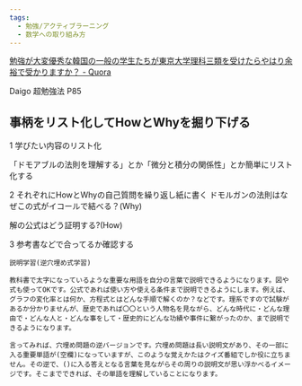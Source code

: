 ```yaml
---
tags:
  - 勉強/アクティブラーニング
  - 数学への取り組み方
---
```

[勉強が大変優秀な韓国の一般の学生たちが東京大学理科三類を受けたらやはり余裕で受かりますか？ - Quora](https://jp.quora.com/benkyou-ga-taihen-yuushuu-na-kankoku-no-ippan-no-gakusei-tachi-ga-toukyou-daigaku-rika-san-rui-wo-uke-tara-yahari-yoyuu-de-ju-ka-ri-masu-ka)

Daigo 超勉強法 P85

## 事柄をリスト化してHowとWhyを掘り下げる

1 学びたい内容のリスト化

「ドモアブルの法則を理解する」とか「微分と積分の関係性」とか簡単にリスト化する

2 それぞれにHowとWhyの自己質問を繰り返し紙に書く
ドモルガンの法則はなぜこの式がイコールで結べる？(Why)

解の公式はどう証明する?(How)

3 参考書などで合ってるか確認する


```
説明学習(逆穴埋め式学習)

教科書で太字になっているような重要な用語を自分の言葉で説明できるようになります。図や式も使ってOKです。公式であれば使い方や使える条件まで説明できるようにします。例えば、グラフの変化率とは何か、方程式とはどんな手順で解くのか？などです。理系ですので試験があるか分かりませんが、歴史であれば〇〇という人物名を見ながら、どんな時代に・どんな理由で・どんな人と・どんな事をして・歴史的にどんな功績や事件に繋がったのか、まで説明できるようになります。

言ってみれば、穴埋め問題の逆バージョンです。穴埋め問題は長い説明文があり、その一部に入る重要単語が(空欄)になっていますが、このような覚えかたはクイズ番組でしか役に立ちません。その逆で、()に入る答えとなる言葉を見ながらその周りの説明文が思い浮かべるイメージです。そこまでできれば、その単語を理解していることになります。
```
